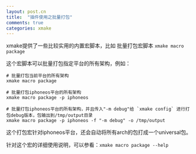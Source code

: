 ```yaml
---
layout: post.cn
title:  "插件使用之批量打包"
comments: true
categories: xmake
---
```


xmake提供了一些比较实用的内置宏脚本，比如 批量打包宏脚本 `xmake macro package`

这个宏脚本可以批量打包指定平台的所有架构，例如：

    # 批量打包当前平台的所有架构
    xmake macro package 

    # 批量打包iphoneos平台的所有架构
    xmake macro package -p iphoneos

    # 批量打包iphoneos平台的所有架构，并且传入"-m debug"给 `xmake config` 进行打包debug版本，包输出到/tmp/output目录
    xmake macro package -p iphoneos -f "-m debug" -o /tmp/output

这个打包宏针对iphoneos平台，还会自动将所有arch的包打成一个universal包。

针对这个宏的详细使用说明，可以参看：`xmake macro package --help` 
